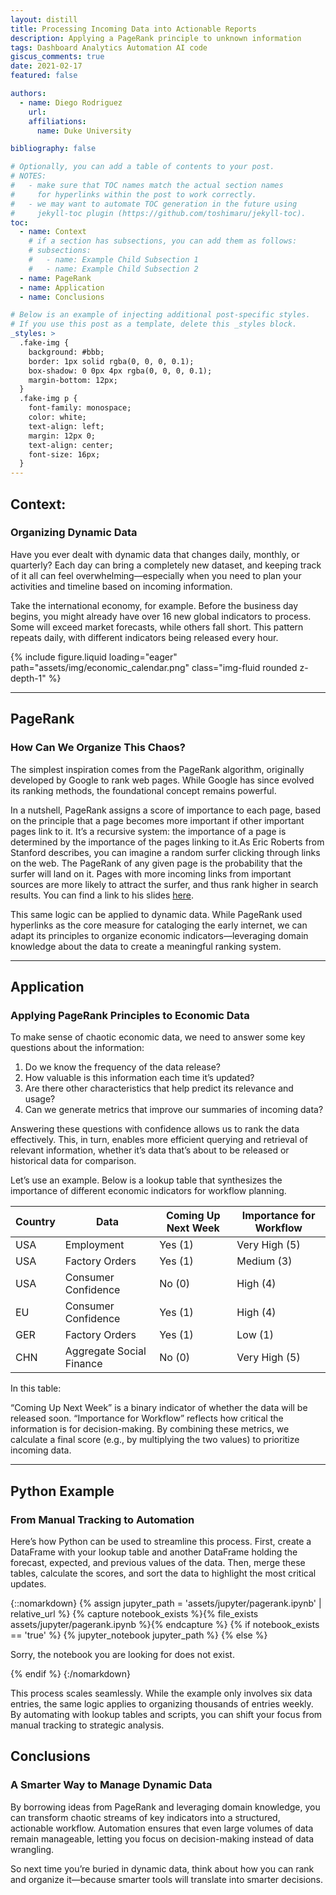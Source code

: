 ```yaml
---
layout: distill
title: Processing Incoming Data into Actionable Reports
description: Applying a PageRank principle to unknown information
tags: Dashboard Analytics Automation AI code
giscus_comments: true
date: 2021-02-17
featured: false

authors:
  - name: Diego Rodriguez
    url:
    affiliations:
      name: Duke University

bibliography: false

# Optionally, you can add a table of contents to your post.
# NOTES:
#   - make sure that TOC names match the actual section names
#     for hyperlinks within the post to work correctly.
#   - we may want to automate TOC generation in the future using
#     jekyll-toc plugin (https://github.com/toshimaru/jekyll-toc).
toc:
  - name: Context
    # if a section has subsections, you can add them as follows:
    # subsections:
    #   - name: Example Child Subsection 1
    #   - name: Example Child Subsection 2
  - name: PageRank
  - name: Application
  - name: Conclusions

# Below is an example of injecting additional post-specific styles.
# If you use this post as a template, delete this _styles block.
_styles: >
  .fake-img {
    background: #bbb;
    border: 1px solid rgba(0, 0, 0, 0.1);
    box-shadow: 0 0px 4px rgba(0, 0, 0, 0.1);
    margin-bottom: 12px;
  }
  .fake-img p {
    font-family: monospace;
    color: white;
    text-align: left;
    margin: 12px 0;
    text-align: center;
    font-size: 16px;
  }
---
```


## Context:

### Organizing Dynamic Data

Have you ever dealt with dynamic data that changes daily, monthly, or quarterly? Each day can bring a completely new dataset, and keeping track of it all can feel overwhelming—especially when you need to plan your activities and timeline based on incoming information.

Take the international economy, for example. Before the business day begins, you might already have over 16 new global indicators to process. Some will exceed market forecasts, while others fall short. This pattern repeats daily, with different indicators being released every hour.

{% include figure.liquid loading="eager" path="assets/img/economic_calendar.png" class="img-fluid rounded z-depth-1" %}

---

## PageRank

### How Can We Organize This Chaos?

The simplest inspiration comes from the PageRank algorithm, originally developed by Google to rank web pages. While Google has since evolved its ranking methods, the foundational concept remains powerful.

In a nutshell, PageRank assigns a score of importance to each page, based on the principle that a page becomes more important if other important pages link to it. It’s a recursive system: the importance of a page is determined by the importance of the pages linking to it.As Eric Roberts from Stanford describes, you can imagine a random surfer clicking through links on the web. The PageRank of any given page is the probability that the surfer will land on it. Pages with more incoming links from important sources are more likely to attract the surfer, and thus rank higher in search results. You can find a link to his slides [here](https://web.stanford.edu/class/cs54n/handouts/24-GooglePageRankAlgorithm.pdf).

This same logic can be applied to dynamic data. While PageRank used hyperlinks as the core measure for cataloging the early internet, we can adapt its principles to organize economic indicators—leveraging domain knowledge about the data to create a meaningful ranking system.

---

## Application

### Applying PageRank Principles to Economic Data

To make sense of chaotic economic data, we need to answer some key questions about the information:

1. Do we know the frequency of the data release?
2. How valuable is this information each time it’s updated?
3. Are there other characteristics that help predict its relevance and usage?
4. Can we generate metrics that improve our summaries of incoming data?

Answering these questions with confidence allows us to rank the data effectively. This, in turn, enables more efficient querying and retrieval of relevant information, whether it’s data that’s about to be released or historical data for comparison.

Let’s use an example. Below is a lookup table that synthesizes the importance of different economic indicators for workflow planning.

| Country | Data                     | Coming Up Next Week | Importance for Workflow |
| ------- | ------------------------ | ------------------- | ----------------------- |
| USA     | Employment               | Yes (1)             | Very High (5)           |
| USA     | Factory Orders           | Yes (1)             | Medium (3)              |
| USA     | Consumer Confidence      | No (0)              | High (4)                |
| EU      | Consumer Confidence      | Yes (1)             | High (4)                |
| GER     | Factory Orders           | Yes (1)             | Low (1)                 |
| CHN     | Aggregate Social Finance | No (0)              | Very High (5)           |

In this table:

“Coming Up Next Week” is a binary indicator of whether the data will be released soon. “Importance for Workflow” reflects how critical the information is for decision-making. By combining these metrics, we calculate a final score (e.g., by multiplying the two values) to prioritize incoming data.

---

## Python Example

### From Manual Tracking to Automation

Here’s how Python can be used to streamline this process. First, create a DataFrame with your lookup table and another DataFrame holding the forecast, expected, and previous values of the data. Then, merge these tables, calculate the scores, and sort the data to highlight the most critical updates.

{::nomarkdown}
{% assign jupyter_path = 'assets/jupyter/pagerank.ipynb' | relative_url %}
{% capture notebook_exists %}{% file_exists assets/jupyter/pagerank.ipynb %}{% endcapture %}
{% if notebook_exists == 'true' %}
{% jupyter_notebook jupyter_path %}
{% else %}

  <p>Sorry, the notebook you are looking for does not exist.</p>
{% endif %}
{:/nomarkdown}

This process scales seamlessly. While the example only involves six data entries, the same logic applies to organizing thousands of entries weekly. By automating with lookup tables and scripts, you can shift your focus from manual tracking to strategic analysis.

## Conclusions

### A Smarter Way to Manage Dynamic Data

By borrowing ideas from PageRank and leveraging domain knowledge, you can transform chaotic streams of key indicators into a structured, actionable workflow. Automation ensures that even large volumes of data remain manageable, letting you focus on decision-making instead of data wrangling.

So next time you’re buried in dynamic data, think about how you can rank and organize it—because smarter tools will translate into smarter decisions.
